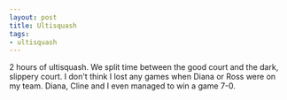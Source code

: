 ```yaml
---
layout: post
title: Ultisquash
tags:
- ultisquash
---
```


2 hours of ultisquash. We split time between the good court and the dark, slippery court. I don't think I lost any games when Diana or Ross were on my team. Diana, Cline and I even managed to win a game 7-0.
